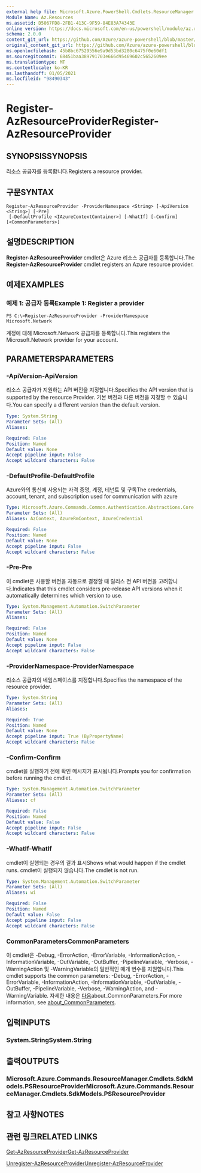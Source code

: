 ```yaml
---
external help file: Microsoft.Azure.PowerShell.Cmdlets.ResourceManager.dll-Help.xml
Module Name: Az.Resources
ms.assetid: D5067FD8-2FB1-413C-9F59-84E83A74343E
online version: https://docs.microsoft.com/en-us/powershell/module/az.resources/register-azresourceprovider
schema: 2.0.0
content_git_url: https://github.com/Azure/azure-powershell/blob/master/src/Resources/Resources/help/Register-AzResourceProvider.md
original_content_git_url: https://github.com/Azure/azure-powershell/blob/master/src/Resources/Resources/help/Register-AzResourceProvider.md
ms.openlocfilehash: 45b8bc67529556e9a9d53bd3280c6475f0e60df1
ms.sourcegitcommit: 68451baa389791703e666d95469602c5652609ee
ms.translationtype: MT
ms.contentlocale: ko-KR
ms.lasthandoff: 01/05/2021
ms.locfileid: "98490343"
---
```

# <span data-ttu-id="2f0ce-101">Register-AzResourceProvider</span><span class="sxs-lookup"><span data-stu-id="2f0ce-101">Register-AzResourceProvider</span></span>

## <span data-ttu-id="2f0ce-102">SYNOPSIS</span><span class="sxs-lookup"><span data-stu-id="2f0ce-102">SYNOPSIS</span></span>
<span data-ttu-id="2f0ce-103">리소스 공급자를 등록합니다.</span><span class="sxs-lookup"><span data-stu-id="2f0ce-103">Registers a resource provider.</span></span>

## <span data-ttu-id="2f0ce-104">구문</span><span class="sxs-lookup"><span data-stu-id="2f0ce-104">SYNTAX</span></span>

```
Register-AzResourceProvider -ProviderNamespace <String> [-ApiVersion <String>] [-Pre]
 [-DefaultProfile <IAzureContextContainer>] [-WhatIf] [-Confirm] [<CommonParameters>]
```

## <span data-ttu-id="2f0ce-105">설명</span><span class="sxs-lookup"><span data-stu-id="2f0ce-105">DESCRIPTION</span></span>
<span data-ttu-id="2f0ce-106">**Register-AzResourceProvider** cmdlet은 Azure 리소스 공급자를 등록합니다.</span><span class="sxs-lookup"><span data-stu-id="2f0ce-106">The **Register-AzResourceProvider** cmdlet registers an Azure resource provider.</span></span>

## <span data-ttu-id="2f0ce-107">예제</span><span class="sxs-lookup"><span data-stu-id="2f0ce-107">EXAMPLES</span></span>

### <span data-ttu-id="2f0ce-108">예제 1: 공급자 등록</span><span class="sxs-lookup"><span data-stu-id="2f0ce-108">Example 1: Register a provider</span></span>
```
PS C:\>Register-AzResourceProvider -ProviderNamespace Microsoft.Network
```

<span data-ttu-id="2f0ce-109">계정에 대해 Microsoft.Network 공급자를 등록합니다.</span><span class="sxs-lookup"><span data-stu-id="2f0ce-109">This registers the Microsoft.Network provider for your account.</span></span>

## <span data-ttu-id="2f0ce-110">PARAMETERS</span><span class="sxs-lookup"><span data-stu-id="2f0ce-110">PARAMETERS</span></span>

### <span data-ttu-id="2f0ce-111">-ApiVersion</span><span class="sxs-lookup"><span data-stu-id="2f0ce-111">-ApiVersion</span></span>
<span data-ttu-id="2f0ce-112">리소스 공급자가 지원하는 API 버전을 지정합니다.</span><span class="sxs-lookup"><span data-stu-id="2f0ce-112">Specifies the API version that is supported by the resource Provider.</span></span>
<span data-ttu-id="2f0ce-113">기본 버전과 다른 버전을 지정할 수 있습니다.</span><span class="sxs-lookup"><span data-stu-id="2f0ce-113">You can specify a different version than the default version.</span></span>

```yaml
Type: System.String
Parameter Sets: (All)
Aliases:

Required: False
Position: Named
Default value: None
Accept pipeline input: False
Accept wildcard characters: False
```

### <span data-ttu-id="2f0ce-114">-DefaultProfile</span><span class="sxs-lookup"><span data-stu-id="2f0ce-114">-DefaultProfile</span></span>
<span data-ttu-id="2f0ce-115">Azure와의 통신에 사용되는 자격 증명, 계정, 테넌트 및 구독</span><span class="sxs-lookup"><span data-stu-id="2f0ce-115">The credentials, account, tenant, and subscription used for communication with azure</span></span>

```yaml
Type: Microsoft.Azure.Commands.Common.Authentication.Abstractions.Core.IAzureContextContainer
Parameter Sets: (All)
Aliases: AzContext, AzureRmContext, AzureCredential

Required: False
Position: Named
Default value: None
Accept pipeline input: False
Accept wildcard characters: False
```

### <span data-ttu-id="2f0ce-116">-Pre</span><span class="sxs-lookup"><span data-stu-id="2f0ce-116">-Pre</span></span>
<span data-ttu-id="2f0ce-117">이 cmdlet은 사용할 버전을 자동으로 결정할 때 릴리스 전 API 버전을 고려합니다.</span><span class="sxs-lookup"><span data-stu-id="2f0ce-117">Indicates that this cmdlet considers pre-release API versions when it automatically determines which version to use.</span></span>

```yaml
Type: System.Management.Automation.SwitchParameter
Parameter Sets: (All)
Aliases:

Required: False
Position: Named
Default value: None
Accept pipeline input: False
Accept wildcard characters: False
```

### <span data-ttu-id="2f0ce-118">-ProviderNamespace</span><span class="sxs-lookup"><span data-stu-id="2f0ce-118">-ProviderNamespace</span></span>
<span data-ttu-id="2f0ce-119">리소스 공급자의 네임스페이스를 지정합니다.</span><span class="sxs-lookup"><span data-stu-id="2f0ce-119">Specifies the namespace of the resource provider.</span></span>

```yaml
Type: System.String
Parameter Sets: (All)
Aliases:

Required: True
Position: Named
Default value: None
Accept pipeline input: True (ByPropertyName)
Accept wildcard characters: False
```

### <span data-ttu-id="2f0ce-120">-Confirm</span><span class="sxs-lookup"><span data-stu-id="2f0ce-120">-Confirm</span></span>
<span data-ttu-id="2f0ce-121">cmdlet을 실행하기 전에 확인 메시지가 표시됩니다.</span><span class="sxs-lookup"><span data-stu-id="2f0ce-121">Prompts you for confirmation before running the cmdlet.</span></span>

```yaml
Type: System.Management.Automation.SwitchParameter
Parameter Sets: (All)
Aliases: cf

Required: False
Position: Named
Default value: False
Accept pipeline input: False
Accept wildcard characters: False
```

### <span data-ttu-id="2f0ce-122">-WhatIf</span><span class="sxs-lookup"><span data-stu-id="2f0ce-122">-WhatIf</span></span>
<span data-ttu-id="2f0ce-123">cmdlet이 실행되는 경우의 결과 표시</span><span class="sxs-lookup"><span data-stu-id="2f0ce-123">Shows what would happen if the cmdlet runs.</span></span>
<span data-ttu-id="2f0ce-124">cmdlet이 실행되지 않습니다.</span><span class="sxs-lookup"><span data-stu-id="2f0ce-124">The cmdlet is not run.</span></span>

```yaml
Type: System.Management.Automation.SwitchParameter
Parameter Sets: (All)
Aliases: wi

Required: False
Position: Named
Default value: False
Accept pipeline input: False
Accept wildcard characters: False
```

### <span data-ttu-id="2f0ce-125">CommonParameters</span><span class="sxs-lookup"><span data-stu-id="2f0ce-125">CommonParameters</span></span>
<span data-ttu-id="2f0ce-126">이 cmdlet은 -Debug, -ErrorAction, -ErrorVariable, -InformationAction, -InformationVariable, -OutVariable, -OutBuffer, -PipelineVariable, -Verbose, -WarningAction 및 -WarningVariable의 일반적인 매개 변수를 지원합니다.</span><span class="sxs-lookup"><span data-stu-id="2f0ce-126">This cmdlet supports the common parameters: -Debug, -ErrorAction, -ErrorVariable, -InformationAction, -InformationVariable, -OutVariable, -OutBuffer, -PipelineVariable, -Verbose, -WarningAction, and -WarningVariable.</span></span> <span data-ttu-id="2f0ce-127">자세한 내용은 [다음](http://go.microsoft.com/fwlink/?LinkID=113216)about_CommonParameters.</span><span class="sxs-lookup"><span data-stu-id="2f0ce-127">For more information, see [about_CommonParameters](http://go.microsoft.com/fwlink/?LinkID=113216).</span></span>

## <span data-ttu-id="2f0ce-128">입력</span><span class="sxs-lookup"><span data-stu-id="2f0ce-128">INPUTS</span></span>

### <span data-ttu-id="2f0ce-129">System.String</span><span class="sxs-lookup"><span data-stu-id="2f0ce-129">System.String</span></span>

## <span data-ttu-id="2f0ce-130">출력</span><span class="sxs-lookup"><span data-stu-id="2f0ce-130">OUTPUTS</span></span>

### <span data-ttu-id="2f0ce-131">Microsoft.Azure.Commands.ResourceManager.Cmdlets.SdkModels.PSResourceProvider</span><span class="sxs-lookup"><span data-stu-id="2f0ce-131">Microsoft.Azure.Commands.ResourceManager.Cmdlets.SdkModels.PSResourceProvider</span></span>

## <span data-ttu-id="2f0ce-132">참고 사항</span><span class="sxs-lookup"><span data-stu-id="2f0ce-132">NOTES</span></span>

## <span data-ttu-id="2f0ce-133">관련 링크</span><span class="sxs-lookup"><span data-stu-id="2f0ce-133">RELATED LINKS</span></span>

[<span data-ttu-id="2f0ce-134">Get-AzResourceProvider</span><span class="sxs-lookup"><span data-stu-id="2f0ce-134">Get-AzResourceProvider</span></span>](./Get-AzResourceProvider.md)

[<span data-ttu-id="2f0ce-135">Unregister-AzResourceProvider</span><span class="sxs-lookup"><span data-stu-id="2f0ce-135">Unregister-AzResourceProvider</span></span>](./Unregister-AzResourceProvider.md)


